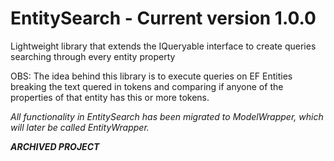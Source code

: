 # EntitySearch - Current version 1.0.0
Lightweight library that extends the IQueryable<T> interface to create queries searching through every entity property

OBS: The idea behind this library is to execute queries on EF Entities breaking the text quered in tokens and comparing if anyone of the properties of that entity has this or more tokens.

*All functionality in EntitySearch has been migrated to ModelWrapper, which will later be called EntityWrapper.*

***ARCHIVED PROJECT***
